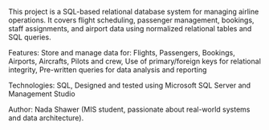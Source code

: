 This project is a SQL-based relational database system for managing airline operations. It covers flight scheduling, passenger management, bookings, staff assignments, and airport data using normalized relational tables and SQL queries.

Features:
Store and manage data for: Flights, Passengers, Bookings, Airports, Aircrafts, Pilots and crew, 
Use of primary/foreign keys for relational integrity, 
Pre-written queries for data analysis and reporting

Technologies: SQL, Designed and tested using Microsoft SQL Server and Management Studio

Author: Nada Shawer (MIS student, passionate about real-world systems and data architecture).
